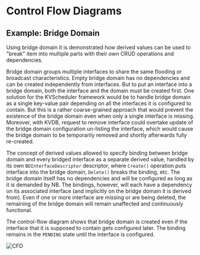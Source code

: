 # Control Flow Diagrams

## Example: Bridge Domain

Using bridge domain it is demonstrated how derived values can be used to
"break" item into multiple parts with their own CRUD operations and dependencies.

Bridge domain groups multiple interfaces to share the same flooding or broadcast
characteristics. Empty bridge domain has no dependencies and can be created
independently from interfaces. But to put an interface into a bridge domain,
both the interface and the domain must be created first. One solution for
the KVScheduler framework would be to handle bridge domain as a single key-value
pair depending on all the interfaces it is configured to contain. But this is
a rather coarse-grained approach that would prevent the existence of the bridge
domain even when only a single interface is missing. Moreover, with KVDB,
request to remove interface could overtake update of the bridge domain
configuration un-listing the interface, which would cause the bridge domain
to be temporarily removed and shortly afterwards fully re-created.

The concept of derived values allowed to specify binding between bridge
domain and every bridged interface as a separate derived value, handled
by its own `BDInterfaceDescriptor` descriptor, where `Create()` operation puts
interface into the bridge domain, `Delete()` breaks the binding, etc.
The bridge domain itself has no dependencies and will be configured as long as
it is demanded by NB.
The bindings, however, will each have a dependency on its associated interface
(and implicitly on the bridge domain it is derived from).
Even if one or more interface are missing or are being deleted, the remaining
of the bridge domain will remain unaffected and continuously functional.

The control-flow diagram shows that bridge domain is created even if the
interface that it is supposed to contain gets configured later. The binding
remains in the `PENDING` state until the interface is configured.
  

![CFD](https://raw.githubusercontent.com/milanlenco/vpp-agent/kvs-docs/docs/kvscheduler/cfd/uml/add_bd_before_interface.svg?sanitize=true)

 